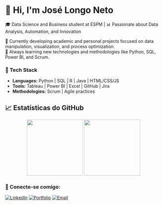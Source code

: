 # 👋 Hi, I'm José Longo Neto  
🎓 Data Science and Business student at ESPM | 📊 Passionate about Data Analysis, Automation, and Innovation  

💼 Currently developing academic and personal projects focused on data manipulation, visualization, and process optimization.  
🌱 Always learning new technologies and methodologies like Python, SQL, Power BI, and Scrum.

### 🧠 Tech Stack  
- **Languages:** Python | SQL | R | Java | HTML/CSS/JS  
- **Tools:** Tableau | Power BI | Excel | GitHub | Jira  
- **Methodologies:** Scrum | Agile practices

## 📈 Estatísticas do GitHub

<div align="center">
  <img height="180em" src="https://github-readme-stats.vercel.app/api?username=Jose-Longo-A&show_icons=true&theme=tokyonight&include_all_commits=true&count_private=true"/>
  <img height="180em" src="https://github-readme-stats.vercel.app/api/top-langs/?username=Jose-Longo-A&layout=compact&langs_count=7&theme=tokyonight"/>
</div>


### 💬 Conecte-se comigo:
[![LinkedIn](https://img.shields.io/badge/LinkedIn-0077B5?style=for-the-badge&logo=linkedin&logoColor=white)](https://linkedin.com/in/josé-longo)
[![Portfolio](https://img.shields.io/badge/Portfolio-000?style=for-the-badge&logo=vercel&logoColor=white)](https://jose-longo-a.github.io/Portfolio)
[![Email](https://img.shields.io/badge/Email-D14836?style=for-the-badge&logo=gmail&logoColor=white)](mailto:joselongoneto@gmail.com)



<!--
**Jose-Longo-A/Jose-Longo-A** is a ✨ _special_ ✨ repository because its `README.md` (this file) appears on your GitHub profile.

Here are some ideas to get you started:

- 🔭 I’m currently working on ...
- 🌱 I’m currently learning ...
- 👯 I’m looking to collaborate on ...
- 🤔 I’m looking for help with ...
- 💬 Ask me about ...
- 📫 How to reach me: ...
- 😄 Pronouns: ...
- ⚡ Fun fact: ...
-->
